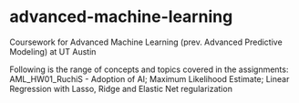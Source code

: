 # advanced-machine-learning
Coursework for Advanced Machine Learning (prev. Advanced Predictive Modeling) at UT Austin 

Following is the range of concepts and topics covered in the assignments:  \
AML_HW01_RuchiS - Adoption of AI; Maximum Likelihood Estimate; Linear Regression with Lasso, Ridge and Elastic Net regularization
